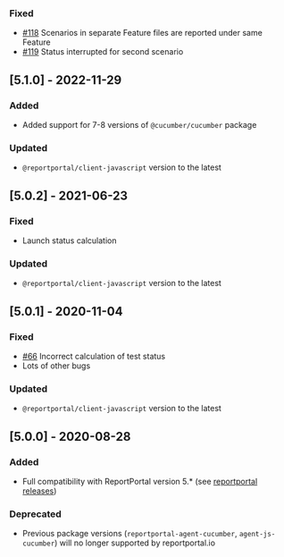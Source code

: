 ### Fixed

- [#118](https://github.com/reportportal/agent-js-cucumber/issues/118) Scenarios in separate Feature files are reported under same Feature
- [#119](https://github.com/reportportal/agent-js-cucumber/issues/119) Status interrupted for second scenario

## [5.1.0] - 2022-11-29

### Added

- Added support for 7-8 versions of `@cucumber/cucumber` package

### Updated

- `@reportportal/client-javascript` version to the latest

## [5.0.2] - 2021-06-23

### Fixed

- Launch status calculation

### Updated

- `@reportportal/client-javascript` version to the latest

## [5.0.1] - 2020-11-04

### Fixed

- [#66](https://github.com/reportportal/agent-js-cucumber/issues/66) Incorrect calculation of test status
- Lots of other bugs

### Updated

- `@reportportal/client-javascript` version to the latest

## [5.0.0] - 2020-08-28

### Added

- Full compatibility with ReportPortal version 5.\* (see [reportportal releases](https://github.com/reportportal/reportportal/releases))

### Deprecated

- Previous package versions (`reportportal-agent-cucumber`, `agent-js-cucumber`) will no longer supported by reportportal.io
